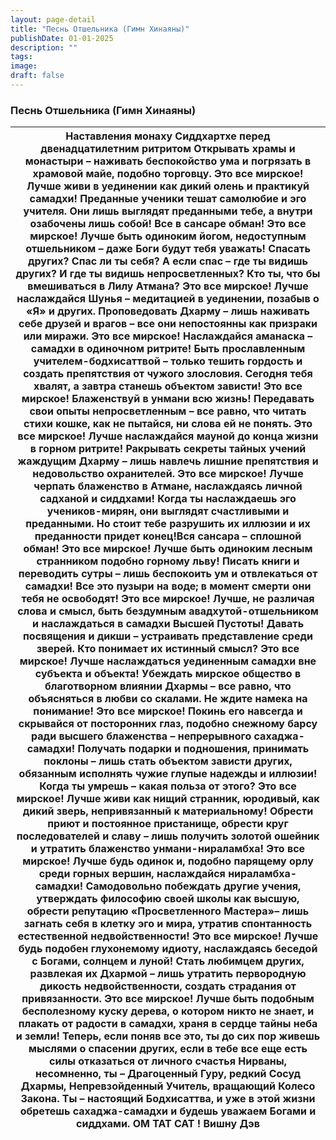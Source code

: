 ```yaml
---
layout: page-detail
title: "Песнь Отшельника (Гимн Хинаяны)"
publishDate: 01-01-2025
description: ""
tags:
image:
draft: false
---
```


### Песнь Отшельника (Гимн Хинаяны)

| Наставления монаху Сиддхартхе перед двенадцатилетним ритритом Открывать храмы и монастыри – наживать беспокойство ума и погрязать в храмовой майе, подобно торговцу. Это все мирское! Лучше живи в уединении как дикий олень и практикуй самадхи! Преданные ученики тешат самолюбие и эго учителя. Они лишь выглядят преданными тебе, а внутри озабочены лишь собой! Все в сансаре обман! Это все мирское! Лучше быть одиноким йогом, недоступным отшельником – даже Боги будут тебя уважать! Спасать других? Спас ли ты себя? А если спас – где ты видишь других? И где ты видишь непросветленных? Кто ты, что бы вмешиваться в Лилу Атмана? Это все мирское! Лучше наслаждайся Шунья – медитацией в уединении, позабыв о «Я» и других. Проповедовать Дхарму – лишь наживать себе друзей и врагов – все они непостоянны как призраки или миражи. Это все мирское! Наслаждайся аманаска – самадхи в одиночном ритрите! Быть прославленным учителем-бодхисаттвой – только тешить гордость и создать препятствия от чужого злословия. Сегодня тебя хвалят, а завтра станешь объектом зависти! Это все мирское! Блаженствуй в унмани всю жизнь! Передавать свои опыты непросветленным – все равно, что читать стихи кошке, как не пытайся, ни слова ей не понять. Это все мирское! Лучше наслаждайся мауной до конца жизни в горном ритрите! Ракрывать секреты тайных учений жаждущим Дхарму – лишь навлечь лишние препятствия и недовольство охранителей. Это все мирское! Лучше черпать блаженство в Атмане, наслаждаясь личной садханой и сиддхами! Когда ты наслаждаешь эго учеников-мирян, они выглядят счастливыми и преданными. Но стоит тебе разрушить их иллюзии и их преданности придет конец!Вся сансара – сплошной обман! Это все мирское! Лучше быть одиноким лесным странником подобно горному льву! Писать книги и переводить сутры – лишь беспокоить ум и отвлекаться от самадхи! Все это пузыри на воде; в момент смерти они тебя не освободят! Это все мирское! Лучше, не различая слова и смысл, быть бездумным авадхутой-отшельником и наслаждаться в самадхи Высшей Пустоты! Давать посвящения и дикши – устраивать представление среди зверей. Кто понимает их истинный смысл? Это все мирское! Лучше наслаждаться уединенным самадхи вне субъекта и объекта! Убеждать мирское общество в благотворном влиянии Дхармы – все равно, что объясняться в любви со скалами. Не ждите намека на понимание! Это все мирское! Покинь его навсегда и скрывайся от посторонних глаз, подобно снежному барсу ради высшего блаженства – непрерывного сахаджа- самадхи! Получать подарки и подношения, принимать поклоны – лишь стать объектом зависти других, обязанным исполнять чужие глупые надежды и иллюзии! Когда ты умрешь – какая польза от этого? Это все мирское! Лучше живи как нищий странник, юродивый, как дикий зверь, непривязанный к материальному! Обрести приют и постоянное пристанище, обрести круг последователей и славу – лишь получить золотой ошейник и утратить блаженство унмани-нираламбха! Это все мирское! Лучше будь одинок и, подобно парящему орлу среди горных вершин, наслаждайся нираламбха-самадхи! Самодовольно побеждать другие учения, утверждать философию своей школы как высшую, обрести репутацию «Просветленного Мастера»– лишь загнать себя в клетку эго и мира, утратив спонтанность естественной недвойственности! Это все мирское! Лучше будь подобен глухонемому идиоту, наслаждаясь беседой с Богами, солнцем и луной! Стать любимцем других, развлекая их Дхармой – лишь утратить первородную дикость недвойственности, создать страдания от привязанности. Это все мирское! Лучше быть подобным бесполезному куску дерева, о котором никто не знает, и плакать от радости в самадхи, храня в сердце тайны неба и земли! Теперь, если поняв все это, ты до сих пор живешь мыслями о спасении других, если в тебе все еще есть силы отказаться от личного счастья Нирваны, несомненно, ты – Драгоценный Гуру, редкий Сосуд Дхармы, Непревзойденный Учитель, вращающий Колесо Закона. Ты – настоящий Бодхисаттва, и уже в этой жизни обретешь сахаджа-самадхи и будешь уважаем Богами и сиддхами. ОМ ТАТ САТ ! Вишну Дэв |
| ---------------------------------------------------------------------------------------------------------------------------------------------------------------------------------------------------------------------------------------------------------------------------------------------------------------------------------------------------------------------------------------------------------------------------------------------------------------------------------------------------------------------------------------------------------------------------------------------------------------------------------------------------------------------------------------------------------------------------------------------------------------------------------------------------------------------------------------------------------------------------------------------------------------------------------------------------------------------------------------------------------------------------------------------------------------------------------------------------------------------------------------------------------------------------------------------------------------------------------------------------------------------------------------------------------------------------------------------------------------------------------------------------------------------------------------------------------------------------------------------------------------------------------------------------------------------------------------------------------------------------------------------------------------------------------------------------------------------------------------------------------------------------------------------------------------------------------------------------------------------------------------------------------------------------------------------------------------------------------------------------------------------------------------------------------------------------------------------------------------------------------------------------------------------------------------------------------------------------------------------------------------------------------------------------------------------------------------------------------------------------------------------------------------------------------------------------------------------------------------------------------------------------------------------------------------------------------------------------------------------------------------------------------------------------------------------------------------------------------------------------------------------------------------------------------------------------------------------------------------------------------------------------------------------------------------------------------------------------------------------------------------------------------------------------------------------------------------------------------------------------------------------------------------------------------------------------------------------------------------------------------------------------------------------------------------------------------------------------------------------------------------------------------------------------------------------------------------------------------------------------------------------------------------------------------------------------------------------------------------------------------------------------------------------------------------------------------------------------------------------------------------------------------------------------------------------------------------------------------------------------------------------------------------------------------------------------------------------------------------------------------------------------------------------------------------------------------------------------------------------------------------------------------------------------------- |
  
  
